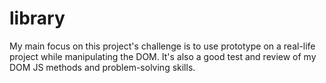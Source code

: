 # library
My main focus on this project's challenge is to use prototype on a real-life project while manipulating the DOM. It's also a good test and review of my DOM JS methods and problem-solving skills.